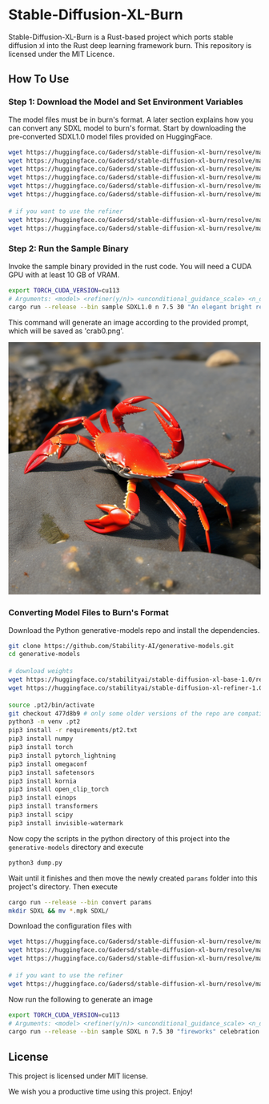 # Stable-Diffusion-XL-Burn

Stable-Diffusion-XL-Burn is a Rust-based project which ports stable diffusion xl into the Rust deep learning framework burn. This repository is licensed under the MIT Licence.

## How To Use

### Step 1: Download the Model and Set Environment Variables

The model files must be in burn's format.
A later section explains how you can convert any SDXL model to burn's format.
Start by downloading the pre-converted SDXL1.0 model files provided on HuggingFace.

```bash
wget https://huggingface.co/Gadersd/stable-diffusion-xl-burn/resolve/main/SDXL1.0/diffuser.bin -P ./SDXL1.0/
wget https://huggingface.co/Gadersd/stable-diffusion-xl-burn/resolve/main/SDXL1.0/diffuser.cfg -P ./SDXL1.0/
wget https://huggingface.co/Gadersd/stable-diffusion-xl-burn/resolve/main/SDXL1.0/embedder.bin -P ./SDXL1.0/
wget https://huggingface.co/Gadersd/stable-diffusion-xl-burn/resolve/main/SDXL1.0/embedder.cfg -P ./SDXL1.0/
wget https://huggingface.co/Gadersd/stable-diffusion-xl-burn/resolve/main/SDXL1.0/latent_decoder.bin -P ./SDXL1.0/
wget https://huggingface.co/Gadersd/stable-diffusion-xl-burn/resolve/main/SDXL1.0/latent_decoder.cfg -P ./SDXL1.0/

# if you want to use the refiner
wget https://huggingface.co/Gadersd/stable-diffusion-xl-burn/resolve/main/SDXL1.0/refiner.bin -P ./SDXL1.0/
wget https://huggingface.co/Gadersd/stable-diffusion-xl-burn/resolve/main/SDXL1.0/refiner.cfg -P ./SDXL1.0/
```

### Step 2: Run the Sample Binary

Invoke the sample binary provided in the rust code. You will need a CUDA GPU with at least 10 GB of VRAM.

```bash
export TORCH_CUDA_VERSION=cu113
# Arguments: <model> <refiner(y/n)> <unconditional_guidance_scale> <n_diffusion_steps> <prompt> <output_image>
cargo run --release --bin sample SDXL1.0 n 7.5 30 "An elegant bright red crab." crab
```

This command will generate an image according to the provided prompt, which will be saved as 'crab0.png'.

![An image of an ancient mossy stone](crab0.png)

### Converting Model Files to Burn's Format

Download the Python generative-models repo and install the dependencies.

```bash
git clone https://github.com/Stability-AI/generative-models.git
cd generative-models

# download weights
wget https://huggingface.co/stabilityai/stable-diffusion-xl-base-1.0/resolve/main/sd_xl_base_1.0.safetensors?download=true -P ./checkpoints/
wget https://huggingface.co/stabilityai/stable-diffusion-xl-refiner-1.0/resolve/main/sd_xl_refiner_1.0.safetensors?download=true -P ./checkpoints/

source .pt2/bin/activate
git checkout 477d8b9 # only some older versions of the repo are compatible
python3 -m venv .pt2
pip3 install -r requirements/pt2.txt
pip3 install numpy
pip3 install torch
pip3 install pytorch_lightning
pip3 install omegaconf
pip3 install safetensors
pip3 install kornia
pip3 install open_clip_torch
pip3 install einops
pip3 install transformers
pip3 install scipy
pip3 install invisible-watermark
```

Now copy the scripts in the python directory of this project into the `generative-models` directory and execute

```bash
python3 dump.py
```

Wait until it finishes and then move the newly created `params` folder into this project's directory. Then execute

```bash
cargo run --release --bin convert params
mkdir SDXL && mv *.mpk SDXL/
```

Download the configuration files with

```bash
wget https://huggingface.co/Gadersd/stable-diffusion-xl-burn/resolve/main/SDXL1.0/diffuser.cfg -P ./SDXL1.0/
wget https://huggingface.co/Gadersd/stable-diffusion-xl-burn/resolve/main/SDXL1.0/embedder.cfg -P ./SDXL1.0/
wget https://huggingface.co/Gadersd/stable-diffusion-xl-burn/resolve/main/SDXL1.0/latent_decoder.cfg -P ./SDXL1.0/

# if you want to use the refiner
wget https://huggingface.co/Gadersd/stable-diffusion-xl-burn/resolve/main/SDXL1.0/refiner.cfg -P ./SDXL1.0/
```

Now run the following to generate an image

```bash
export TORCH_CUDA_VERSION=cu113
# Arguments: <model> <refiner(y/n)> <unconditional_guidance_scale> <n_diffusion_steps> <prompt> <output_image>
cargo run --release --bin sample SDXL n 7.5 30 "fireworks" celebration
```

## License

This project is licensed under MIT license.

We wish you a productive time using this project. Enjoy!

